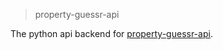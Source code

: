 > property-guessr-api

The python api backend for [property-guessr-api](https://github.com/EightBitByte/property-guessr).
